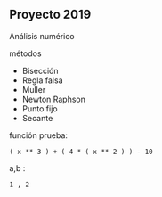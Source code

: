 ## Proyecto 2019

Análisis numérico

métodos 

- Bisección
- Regla falsa
- Muller
- Newton Raphson
- Punto fijo
- Secante


función prueba:


`( x ** 3 ) + ( 4 * ( x ** 2 ) ) - 10`

a,b :

`1 , 2`